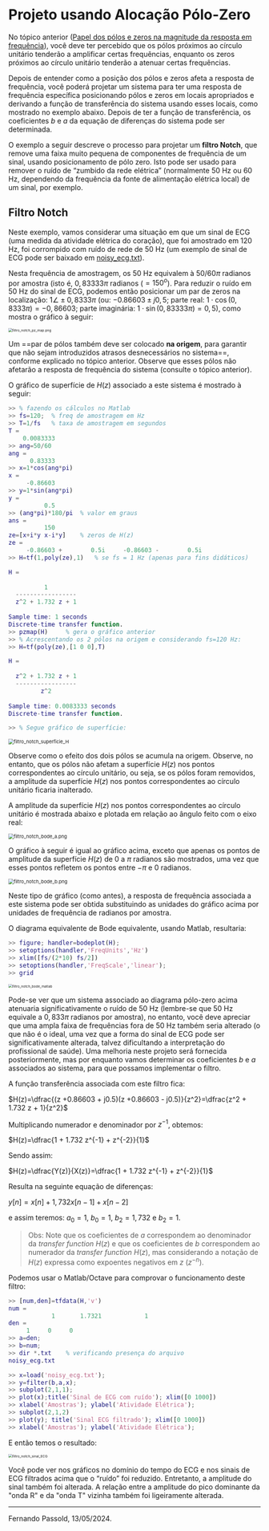 # Projeto usando Alocação Pólo-Zero

<!--pág. 42/99 de 5-TheZ-transform-Apracticaloverview.pdf - em 07/05/2024
![clockwork-gears](figuras/clockwork-gears.gif)-->

No tópico anterior ([Papel dos pólos e zeros na magnitude da resposta em frequência](papel_polos_zeros.html)), você deve ter percebido que os pólos próximos ao círculo unitário tenderão a amplificar certas frequências, enquanto os zeros próximos ao círculo unitário tenderão a atenuar certas frequências.

Depois de entender como a posição dos pólos e zeros afeta a resposta de frequência, você poderá projetar um sistema para ter uma resposta de frequência específica posicionando pólos e zeros em locais apropriados e derivando a função de transferência do sistema usando esses locais, como mostrado no exemplo abaixo. Depois de ter a função de transferência, os coeficientes $b$ e $a$ da equação de diferenças do sistema pode ser determinada.

O exemplo a seguir descreve o processo para projetar um **filtro Notch**, que remove uma faixa muito pequena de componentes de frequência de um sinal, usando posicionamento de pólo zero. Isto pode ser usado para remover o ruído de “zumbido da rede elétrica” (normalmente 50 Hz ou 60 Hz, dependendo da frequência da fonte de alimentação elétrica local) de um sinal, por exemplo.

## Filtro Notch

Neste exemplo, vamos considerar uma situação em que um sinal de ECG (uma medida da atividade elétrica do coração), que foi amostrado em 120 Hz, foi corrompido com ruído de rede de 50 Hz (um exemplo de sinal de ECG pode ser baixado em [noisy_ecg.txt](noisy_ecg.txt)).

Nesta frequência de amostragem, os 50 Hz equivalem à $50/60\pi$ radianos por amostra (isto é, $0,83333\pi$ radianos ($=150^o$). Para reduzir o ruído em 50 Hz do sinal de ECG, podemos então posicionar um par de zeros na localização: $1 \angle \pm 0,8333\pi$ (ou: $-0.86603 \pm j0,5$; parte real: $1\cdot\cos(0,8333\pi)=-0,86603$; parte imaginária: $1\cdot \sin(0,83333\pi)=0,5$), como mostra o gráfico à seguir:

<img src="figuras/filtro_notch_pz_map.png" alt="filtro_notch_pz_map.png" style="zoom:48%;" />

Um ==par de pólos também deve ser colocado **na origem**, para garantir que não sejam introduzidos atrasos desnecessários no sistema==, conforme explicado no tópico anterior. Observe que esses pólos não afetarão a resposta de frequência do sistema (consulte o tópico anterior).

O gráfico de superfície de $H(z)$ associado a este sistema é mostrado à seguir:

```matlab
>> % fazendo os cálculos no Matlab
>> fs=120; 	% freq de amostragem em Hz
>> T=1/fs	% taxa de amostragem em segundos
T =
    0.0083333
>> ang=50/60
ang =
      0.83333
>> x=1*cos(ang*pi)
x =
     -0.86603
>> y=1*sin(ang*pi)
y =
          0.5
>> (ang*pi)*180/pi	% valor em graus
ans =
          150
ze=[x+i*y x-i*y]	% zeros de H(z)
ze =
     -0.86603 +        0.5i     -0.86603 -        0.5i
>> H=tf(1,poly(ze),1)	% se fs = 1 Hz (apenas para fins didáticos)

H =
 
          1
  -----------------
  z^2 + 1.732 z + 1
 
Sample time: 1 seconds
Discrete-time transfer function.
>> pzmap(H)		% gera o gráfico anterior
>> % Acrescentando os 2 pólos na origem e considerando fs=120 Hz:
>> H=tf(poly(ze),[1 0 0],T)

H =
 
  z^2 + 1.732 z + 1
  -----------------
         z^2
 
Sample time: 0.0083333 seconds
Discrete-time transfer function.

>> % Segue gráfico de superfície:
```

<img src="figuras/filtro_notch_superficie_H.png" alt="filtro_notch_superficie_H" style="zoom:67%;" />

Observe como o efeito dos dois pólos se acumula na origem. Observe, no entanto, que os pólos não afetam a superfície $H(z)$ nos pontos correspondentes ao círculo unitário, ou seja, se os pólos foram removidos, a amplitude da superfície $H(z)$ nos pontos correspondentes ao círculo unitário ficaria inalterado.

A amplitude da superfície $H(z)$ nos pontos correspondentes ao círculo unitário é mostrada abaixo e plotada em relação ao ângulo feito com o eixo real:

<img src="figuras/filtro_notch_bode_a.png" alt="filtro_notch_bode_a.png" style="zoom: 67%;" />

O gráfico à seguir é igual ao gráfico acima, exceto que apenas os pontos de amplitude da superfície $H(z)$ de 0 a $\pi$ radianos são mostrados, uma vez que esses pontos refletem os pontos entre $-\pi$ e 0 radianos.

<img src="figuras/filtro_notch_bode_b.png" alt="filtro_notch_bode_b.png" style="zoom:67%;" />

Neste tipo de gráfico (como antes), a resposta de frequência associada a este sistema pode ser obtida substituindo as unidades do gráfico acima por unidades de frequência de radianos por amostra.

O diagrama equivalente de Bode equivalente, usando Matlab, resultaria:

```matlab
>> figure; handler=bodeplot(H);
>> setoptions(handler,'FreqUnits','Hz')
>> xlim([fs/(2*10) fs/2])
>> setoptions(handler,'FreqScale','linear');
>> grid
```

<img src="figuras/filtro_notch_bode_matlab.png" alt="filtro_notch_bode_matlab" style="zoom:48%;" />

Pode-se ver que um sistema associado ao diagrama pólo-zero acima atenuaria significativamente o ruído de 50 Hz (lembre-se que 50 Hz equivale a $0,833\pi$ radianos por amostra), no entanto, você deve apreciar que uma ampla faixa de frequências fora de 50 Hz também seria alterado (o que não é o ideal, uma vez que a forma do sinal de ECG pode ser significativamente alterada, talvez dificultando a interpretação do profissional de saúde). Uma melhoria neste projeto será fornecida posteriormente, mas por enquanto vamos determinar os coeficientes $b$ e $a$ associados ao sistema, para que possamos implementar o filtro.

A função transferência associada com este filtro fica:

$H(z)=\dfrac{(z +0.86603 + j0.5)(z +0.86603 - j0.5)}{z^2}=\dfrac{z^2 + 1.732 z + 1}{z^2}$

Multiplicando numerador e denominador por $z^{-1}$, obtemos:

$H(z)=\dfrac{1 + 1.732 z^{-1} + z^{-2}}{1}$

Sendo assim:

$H(z)=\dfrac{Y(z)}{X(z)}=\dfrac{1 + 1.732 z^{-1} + z^{-2}}{1}$

Resulta na seguinte equação de diferenças:

$y[n]=x[n]+1,732x[n-1]+x[n-2]$

e assim teremos: $a_0=1$, $b_0=1$, $b_2=1,732$ e $b_2=1$.

> Obs: Note que os coeficientes de $a$ correspondem ao denominador da *transfer function* $H(z)$ e que os coeficientes de $b$ correspondem ao numerador da *transfer function* $H(z)$, mas considerando a notação de $H(z)$ expressa como expoentes negativos em $z$ ($z^{-n}$).

Podemos usar o Matlab/Octave para comprovar o funcionamento deste filtro:

```matlab
>> [num,den]=tfdata(H,'v')
num =
            1       1.7321            1
den =
     1     0     0
>> a=den;
>> b=num;
>> dir *.txt	% verificando presença do arquivo
noisy_ecg.txt           

>> x=load('noisy_ecg.txt');
>> y=filter(b,a,x);
>> subplot(2,1,1);
>> plot(x);title('Sinal de ECG com ruído'); xlim([0 1000])
>> xlabel('Amostras'); ylabel('Atividade Elétrica');
>> subplot(2,1,2)
>> plot(y); title('Sinal ECG filtrado'); xlim([0 1000])
>> xlabel('Amostras'); ylabel('Atividade Elétrica');
```

E então temos o resultado:

<img src="figuras/filtro_notch_sinal_ECG.png" alt="filtro_notch_sinal_ECG" style="zoom:48%;" />

Você pode ver nos gráficos no domínio do tempo do ECG e nos sinais de ECG filtrados acima que o “ruído” foi reduzido. Entretanto, a amplitude do sinal também foi alterada. A relação entre a amplitude do pico dominante da "onda R" e da "onda T" vizinha também foi ligeiramente alterada.

<!--Pág. 56/99 de 5-TheZ-transform-Apracticaloverview.pdf-->

<!--save filtro_notch1; até aqui em 13/05/2024-->




---

Fernando Passold, 13/05/2024.